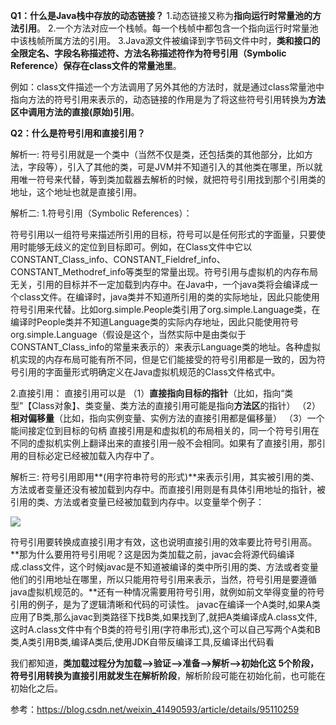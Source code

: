 **Q1：什么是Java栈中存放的动态链接？**
1.动态链接又称为**指向运行时常量池的方法引用**。
2.一个方法对应一个栈帧。每一个栈帧中都包含一个指向运行时常量池中该栈帧所属方法的引用。
3.Java源文件被编译到字节码文件中时，**类和接口的全限定名、字段名称描述符、方法名称描述符作为符号引用（Symbolic Reference）保存在class文件的常量池里**。

例如：class文件描述一个方法调用了另外其他的方法时，就是通过class常量池中指向方法的符号引用来表示的，动态链接的作用是为了将这些符号引用转换为**方法区中调用方法的直接(原始)引用**。



**Q2：什么是符号引用和直接引用？**

解析一:
符号引用就是一个类中（当然不仅是类，还包括类的其他部分，比如方法，字段等），引入了其他的类，可是JVM并不知道引入的其他类在哪里，所以就用唯一符号来代替，等到类加载器去解析的时候，就把符号引用找到那个引用类的地址，这个地址也就是直接引用。

解析二:
1.符号引用（Symbolic References）：

符号引用以一组符号来描述所引用的目标，符号可以是任何形式的字面量，只要使用时能够无歧义的定位到目标即可。例如，在Class文件中它以CONSTANT_Class_info、CONSTANT_Fieldref_info、CONSTANT_Methodref_info等类型的常量出现。符号引用与虚拟机的内存布局无关，引用的目标并不一定加载到内存中。在Java中，一个java类将会编译成一个class文件。在编译时，java类并不知道所引用的类的实际地址，因此只能使用符号引用来代替。比如org.simple.People类引用了org.simple.Language类，在编译时People类并不知道Language类的实际内存地址，因此只能使用符号org.simple.Language（假设是这个，当然实际中是由类似于CONSTANT_Class_info的常量来表示的）来表示Language类的地址。各种虚拟机实现的内存布局可能有所不同，但是它们能接受的符号引用都是一致的，因为符号引用的字面量形式明确定义在Java虚拟机规范的Class文件格式中。

2.直接引用：
直接引用可以是
（1）**直接指向目标的指针**（比如，指向“类型”【Class对象】、类变量、类方法的直接引用可能是指向**方法区**的指针）
（2）**相对偏移量**（比如，指向实例变量、实例方法的直接引用都是偏移量）
（3）一个能间接定位到目标的句柄
直接引用是和虚拟机的布局相关的，同一个符号引用在不同的虚拟机实例上翻译出来的直接引用一般不会相同。如果有了直接引用，那引用的目标必定已经被加载入内存中了。

解析三:
符号引用即用**(用字符串符号的形式)**来表示引用，其实被引用的类、方法或者变量还没有被加载到内存中。而直接引用则是有具体引用地址的指针，被引用的类、方法或者变量已经被加载到内存中。以变量举个例子：

![](https://springboot-vue-blog.oss-cn-hangzhou.aliyuncs.com/img-for-typora/%E7%AC%A6%E5%8F%B7%E5%BC%95%E7%94%A8%E5%92%8C%E7%9B%B4%E6%8E%A5%E5%BC%95%E7%94%A8.png)

符号引用要转换成直接引用才有效，这也说明直接引用的效率要比符号引用高。**那为什么要用符号引用呢？这是因为类加载之前，javac会将源代码编译成.class文件，这个时候javac是不知道被编译的类中所引用的类、方法或者变量他们的引用地址在哪里，所以只能用符号引用来表示，当然，符号引用是要遵循java虚拟机规范的。**还有一种情况需要用符号引用，就例如前文举得变量的符号引用的例子，是为了逻辑清晰和代码的可读性。
javac在编译一个A类时,如果A类应用了B类,那么javac到类路径下找B类,如果找到了,就把A类编译成A.class文件,这时A.class文件中有个B类的符号引用(字符串形式),这个可以自己写两个A类和B类,A类引用B类,编译A类后,使用JDK自带反编译工具,反编译出代码看

我们都知道，**类加载过程分为加载—>验证—>准备—>解析—>初始化这 5个阶段，符号引用转换为直接引用就发生在解析阶段**，解析阶段可能在初始化前，也可能在初始化之后。



参考：https://blog.csdn.net/weixin_41490593/article/details/95110259